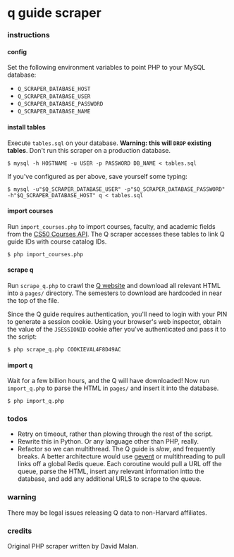 # q guide scraper

### instructions

#### config
Set the following environment variables to point PHP to your MySQL database:

* `Q_SCRAPER_DATABASE_HOST`
* `Q_SCRAPER_DATABASE_USER`
* `Q_SCRAPER_DATABASE_PASSWORD`
* `Q_SCRAPER_DATABASE_NAME`

#### install tables

Execute `tables.sql` on your database. **Warning: this will `DROP` existing
tables**. Don't run this scraper on a production database.

    $ mysql -h HOSTNAME -u USER -p PASSWORD DB_NAME < tables.sql

If you've configured as per above, save yourself some typing:

    $ mysql -u"$Q_SCRAPER_DATABASE_USER" -p"$Q_SCRAPER_DATABASE_PASSWORD" -h"$Q_SCRAPER_DATABASE_HOST" q < tables.sql

#### import courses

Run `import_courses.php` to import courses, faculty, and academic fields from
the [CS50 Courses API][courses api]. The Q scraper accesses these tables to link
Q guide IDs with course catalog IDs.

    $ php import_courses.php

#### scrape q

Run `scrape_q.php` to crawl the [Q website][q] and download all relevant HTML
into a `pages/` directory. The semesters to download are hardcoded in near the
top of the file.

Since the Q guide requires authentication, you'll need to login with your PIN to 
generate a session cookie. Using your browser's web inspector, obtain the value
of the `JSESSIONID` cookie after you've authenticated and pass it to the script:

    $ php scrape_q.php COOKIEVAL4F8D49AC

#### import q

Wait for a few billion hours, and the Q will have downloaded! Now run
`import_q.php` to parse the HTML in `pages/` and insert it into the database.

    $ php import_q.php

### todos

* Retry on timeout, rather than plowing through the rest of the script.
* Rewrite this in Python. Or any language other than PHP, really.
* Refactor so we can multithread. The Q guide is *slow*, and frequently breaks.
  A better architecture would use [gevent][gevent] or multithreading to pull
  links off a global Redis queue. Each coroutine would pull a URL off the queue,
  parse the HTML, insert any relevant information intto the database, and add
  any additional URLS to scrape to the queue.

### warning

There may be legal issues releasing Q data to non-Harvard affiliates.

### credits

Original PHP scraper written by David Malan.

[courses api]: https://manual.cs50.net/HarvardCourses_API
[q]: https://webapps.fas.harvard.edu/course_evaluation_reports/fas/
[gevent]: http://www.gevent.org/